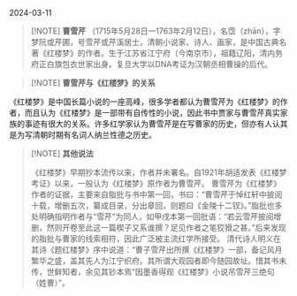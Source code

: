 2024-03-11


> [!NOTE] **曹雪芹**
> （1715年5月28日—1763年2月12日），名霑（zhān），字梦阮或芹圃，号雪芹或芹溪居士，清朝小说家、诗人、画家，是中国古典名著《红楼梦》的作者。生于江苏省江宁府（今南京市），祖籍辽阳，清内务府正白旗包衣世家出身。复旦大学以DNA考证为汉朝丞相曹操的后代。


> [!NOTE] **曹雪芹与《红楼梦》的关系**
> 
《红楼梦》是中国长篇小说的一座高峰，很多学者都认为曹雪芹为《红楼梦》的作者，而且认为《红楼梦》是一部带有自传性的小说，因此书中贾家与曹雪芹真实家族的事迹有很大的关系。许多红学家认为曹雪芹是在写曹家的历史，但亦有人认其是为写清朝时期有名词人纳兰性德之历史。


> [!NOTE] **其他说法**
> 
>《红楼梦》早期抄本流传以来，作者并未署名。自1921年胡适发表《红楼梦考证》以来，一般认为《红楼梦》原作者为曹雪芹。
曹雪芹为《红楼梦》作者的证据，主要来自脂批与书中第一回，书曰：“曹雪芹于悼红轩中披阅十载，增删五次，纂成目录，分出章回，则题曰《金陵十二钗》。”脂批也多处明确指明作者与“雪芹”为同人，如甲戌本第一回批语：“若云雪芹披阅增删，然则开卷至此这一篇楔子又系谁撰？足见作者之笔狡猾之甚。”后来发现的脂批与曹家的线索相符，因此广泛被主流红学所接受。
清代诗人明义在其诗《题红楼梦》序中说道：“曹子雪芹出所撰《红楼梦》一部，备记风月繁华之盛，盖其先人为江宁织府。其所谓大观园者即今随园故址。惜其书未传，世鲜知者，余见其钞本焉“因墨香得观《红楼梦》小说吊雪芹三绝句 （姓曹）”。







